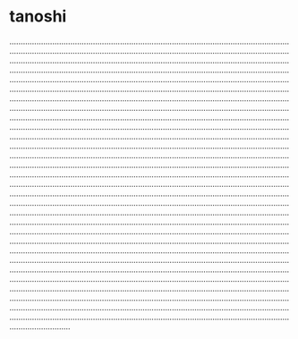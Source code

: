 # tanoshi

...................................................................................................................................................................................................................................................................................................................................................................................................................................................................................................................................................................................................................................................................................................................................................................................................................................................................................................................................................................................................................................................................................................................................................................................................................................................................................................................................................................................................................................................................................................................................................................................................................................................................................................................................................................................................................................................................................................................................................................................................................................................................................................................................................................................................................................................................................................................................................................................................................................................................................................................................................................................................................................................................................................................................................................................................................................................................................................................................................................................................................................................................................................................................................................................................................................................................................................................................................................................................................................................................................................................................................................................................................................................................................................................................................................................................................................................................................................